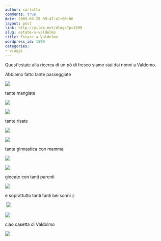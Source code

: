 ```yaml
---
author: carlotta
comments: true
date: 2009-08-25 09:47:41+00:00
layout: post
link: http://pilde.net/blog/?p=1599
slug: estate-a-valdolmo
title: Estate a Valdolmo
wordpress_id: 1599
categories:
- viaggi
---
```


Quest'estate alla ricerca di un pò di fresco siamo stai dai nonni a Valdomo.

Abbiamo fatto tante passeggiate

![](http://pilde.net/blog/wp-content/uploads/2009/10/valdolmo_stradina.jpg)




tante mangiate

![](http://pilde.net/blog/wp-content/uploads/2009/10/mati_bella.jpg)




![](http://pilde.net/blog/wp-content/uploads/2009/10/pappa_marghe.jpg)




tante risate

![](http://pilde.net/blog/wp-content/uploads/2009/10/mamma_nonnog.jpg)




![](http://pilde.net/blog/wp-content/uploads/2009/10/risate_marghe.jpg)




tanta ginnastica con mamma

![](http://pilde.net/blog/wp-content/uploads/2009/10/ponte_mamma.jpg)




![](http://pilde.net/blog/wp-content/uploads/2009/10/ponte_mati.jpg)




giocato con tanti parenti

![](http://pilde.net/blog/wp-content/uploads/2009/10/aldina_erino.jpg)




e soprattutto tanti tanti bei sonni :)




 ![](http://pilde.net/blog/wp-content/uploads/2009/10/pancia_papa11.jpg)




![](http://pilde.net/blog/wp-content/uploads/2009/10/pancia_papa21.jpg)




ciao casetta di Valdolmo

![](http://pilde.net/blog/wp-content/uploads/2009/10/casa.jpg)




